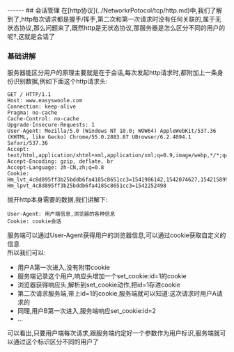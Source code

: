<head>
     <title>EasySwoole 入门教程|swoole 入门教程|会话管理</title>
     <meta name="keywords" content="EasySwoole 入门教程|swoole 入门教程|会话管理"/>
     <meta name="description" content="EasySwoole 入门教程|swoole 入门教程|会话管理"/>
</head>
---<head>---
## 会话管理
在[http协议](../NetworkrPotocol/tcp/http.md)中,我们了解到了,http每次请求都是握手/挥手,第二次和第一次请求时没有任何关联的,属于无状态协议,那么问题来了,既然http是无状态协议,那服务器是怎么区分不同的用户的呢?,这就是会话了  

### 基础讲解
服务器能区分用户的原理主要就是在于会话,每次发起http请求时,都附加上一条身份识别数据,例如下面这个http请求头:   

```
GET / HTTP/1.1
Host: www.easyswoole.com
Connection: keep-alive
Pragma: no-cache
Cache-Control: no-cache
Upgrade-Insecure-Requests: 1
User-Agent: Mozilla/5.0 (Windows NT 10.0; WOW64) AppleWebKit/537.36 (KHTML, like Gecko) Chrome/55.0.2883.87 UBrowser/6.2.4094.1 Safari/537.36
Accept: text/html,application/xhtml+xml,application/xml;q=0.9,image/webp,*/*;q=0.8 
Accept-Encoding: gzip, deflate, br
Accept-Language: zh-CN,zh;q=0.8
Cookie: Hm_lvt_4c8d895ff3b25bddb6fa4185c8651cc3=1541986142,1542074627,1542158990,1542252497; Hm_lpvt_4c8d895ff3b25bddb6fa4185c8651cc3=1542252498
```
抛开http本身需要的数据,我们讲解下:
```
User-Agent: 用户端信息,浏览器的各种信息
Cookie: cookie会话
```
服务端可以通过User-Agent获得用户的浏览器信息,可以通过cookie获取自定义的信息  
所以我们可以:  
 * 用户A第一次进入,没有附带cookie
 * 服务端记录这个用户,响应头增加一个set_cookie:id=1的cookie
 * 浏览器获得响应头,解析到set_cookie动作,把id=1存进cookie
 * 第二次请求服务端,带上id=1的cookie,服务端就可以知道:这次请求时用户A请求的
 * 同理,用户B第一次进入,服务端响应set_cookie:id=2
 * ...
 
可以看出,只要用户端每次请求,跟服务端约定好一个参数作为用户标识,服务端就可以通过这个标识区分不同的用户了